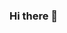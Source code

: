 ### Hi there 👋

<!--
**ahmedyartanveer/ahmedyartanveer** is a ✨ _special_ ✨ repository because its `README.md` (this file) appears on your GitHub profile.

This is Ahmed Yar Tanveer, an Intelligent and quick software developer with deep knowledge of programming concepts


`
const ahmedYar = {
    pronouns: "He" | "Him",
    code: ["Html", "Javascript", "Typescript", "Python", "C#"],
    askMeAbout: ["web dev", "tech", "app dev", "cryptocurrency"],
    technologies: {
        mobileApp: ["Android/IOS App", "React Native"],
        frontEnd: {
            js: ["ReactJs"],
            css: ["material-UI", "semantic-UI", "bootstrap"]
        },
        backEnd: {
            js: ["node", "express"],
            python: ["flask", "django"]
        },
        devOps: ["AWS", "Google Cloud", "Azure" "Docker🐳", "Kubernetes"],
        databases: ["mongo", "MySql", "sqlite" "Postgres"],
        misc: ["Firebase", "Netlify" "Socket.IO", "selenium", "requests", "pandas" "open-cv", "bs4", "nightmare", "puppeteer", "etc"]
    },
    architecture: ["Serverless Architecture", "Progressive web applications", "Single page applications"],
    currentProject: "I am working on an Amazon clone",
    funFact: "There are two ways to write error-free programs; only the third one works"
    getInTouch: "[LinkedIn](https://www.linkedin.com/in/ahmed-yar-tanveer-371486169/) [Email](ahmedyarabbassi@gmail.com)"
};
`
 I love connecting with different people so if you want to say hi, I’ll be happy to meet you more! 😊

